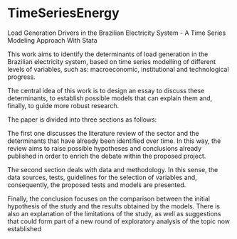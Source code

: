# TimeSeriesEnergy
Load Generation Drivers in the Brazilian Electricity System -  A Time Series Modeling Approach With Stata

This work aims to identify the determinants of load generation in the Brazilian electricity system, based on time series modelling of different levels of variables, such as: macroeconomic, institutional and technological progress.

The central idea of this work is to design an essay to discuss these determinants, to establish possible models that can explain them and, finally, to guide more robust research.

The paper is divided into three sections as follows:

The first one discusses the literature review of the sector and the determinants that have already been identified over time. In this way, the review aims to raise possible hypotheses and conclusions already published in order to enrich the debate within the proposed project.

The second section deals with data and methodology. In this sense, the data sources, tests, guidelines for the selection of variables and, consequently, the proposed tests and models are presented.

Finally, the conclusion focuses on the comparison between the initial hypothesis of the study and the results obtained by the models. There is also an explanation of the limitations of the study, as well as suggestions that could form part of a new round of exploratory analysis of the topic now established
